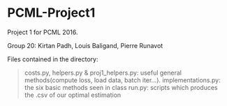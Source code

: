 # PCML-Project1
Project 1 for PCML 2016.

Group 20: Kirtan Padh, Louis Baligand, Pierre Runavot

Files contained in the directory:

>costs.py, helpers.py & proj1_helpers.py: useful general methods(compute loss, load data, batch iter...).
>implementations.py: the six basic methods seen in class
>run.py: scripts which produces the .csv of our optimal estimation